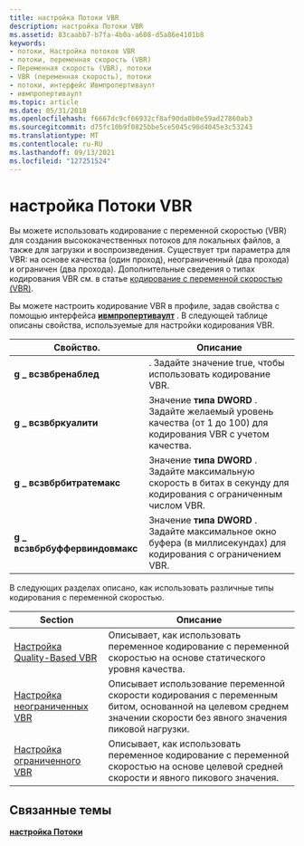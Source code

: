 ```yaml
---
title: настройка Потоки VBR
description: настройка Потоки VBR
ms.assetid: 83caabb7-b7fa-4b0a-a608-d5a86e4101b8
keywords:
- потоки, Настройка потоков VBR
- потоки, переменная скорость (VBR)
- Переменная скорость (VBR), потоки
- VBR (переменная скорость), потоки
- потоки, интерфейс Ивмпропертиваулт
- ивмпропертиваулт
ms.topic: article
ms.date: 05/31/2018
ms.openlocfilehash: f6667dc9cf66932cf8af90da0b0e59ad27860ab3
ms.sourcegitcommit: d75fc10b9f0825bbe5ce5045c90d4045e3c53243
ms.translationtype: MT
ms.contentlocale: ru-RU
ms.lasthandoff: 09/13/2021
ms.locfileid: "127251524"
---
```

# <a name="configuring-vbr-streams"></a>настройка Потоки VBR

Вы можете использовать кодирование с переменной скоростью (VBR) для создания высококачественных потоков для локальных файлов, а также для загрузки и воспроизведения. Существует три параметра для VBR: на основе качества (один проход), неограниченный (два прохода) и ограничен (два прохода). Дополнительные сведения о типах кодирования VBR см. в статье [кодирование с переменной скоростью (VBR)](variable-bit-rate--vbr--encoding.md).

Вы можете настроить кодирование VBR в профиле, задав свойства с помощью интерфейса [**ивмпропертиваулт**](/previous-versions/windows/desktop/api/wmsdkidl/nn-wmsdkidl-iwmpropertyvault) . В следующей таблице описаны свойства, используемые для настройки кодирования VBR.



| Свойство.                     | Описание                                                                                       |
|------------------------------|---------------------------------------------------------------------------------------------------|
| **g \_ всзвбренаблед**         | . Задайте значение true, чтобы использовать кодирование VBR.                                                   |
| **g \_ всзвбркуалити**         | Значение **типа DWORD** . Задайте желаемый уровень качества (от 1 до 100) для кодирования VBR с учетом качества.      |
| **g \_ всзвбрбитратемакс**      | Значение **типа DWORD** . Задайте максимальную скорость в битах в секунду для кодирования с ограниченным числом VBR.   |
| **g \_ всзвбрбуффервиндовмакс** | Значение **типа DWORD** . Задайте максимальное окно буфера (в миллисекундах) для кодирования с ограничением VBR. |



 

В следующих разделах описано, как использовать различные типы кодирования с переменной скоростью.



| Section                                                              | Описание                                                                                                        |
|----------------------------------------------------------------------|--------------------------------------------------------------------------------------------------------------------|
| [Настройка Quality-Based VBR](to-configure-quality-based-vbr.md) | Описывает, как использовать переменное кодирование с переменной скоростью на основе статического уровня качества.                                   |
| [Настройка неограниченных VBR](to-configure-unconstrained-vbr.md) | Описывает использование переменной скорости кодирования с переменным битом, основанной на целевом среднем значении скорости без явного значения пиковой нагрузки. |
| [Настройка ограниченного VBR](to-configure-constrained-vbr.md)     | Описывает, как использовать переменное кодирование с переменной скоростью на основе целевой средней скорости и явного пикового значения.     |



 

## <a name="related-topics"></a>Связанные темы

<dl> <dt>

[**настройка Потоки**](configuring-streams.md)
</dt> </dl>

 

 




